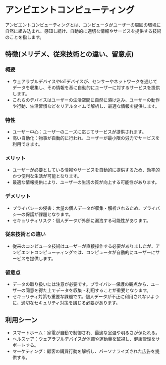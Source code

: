 # アンビエントコンピューティング
アンビエントコンピューティングとは、コンピュータがユーザーの周囲の環境に自然に組み込まれ、感知し続け、自動的に適切な情報やサービスを提供する技術のことを指します。

## 特徴(メリデメ、従来技術との違い、留意点)
### 概要
* ウェアラブルデバイスやIoTデバイスが、センサーやネットワークを通じてデータを収集し、その情報を基に自動的にユーザーに対するサービスを提供します。
* これらのデバイスはユーザーの生活空間に自然に溶け込み、ユーザーの動作や行動、生活習慣などをリアルタイムで解析し、最適な情報を提供します。

### 特性
* ユーザー中心：ユーザーのニーズに応じてサービスが提供されます。
* 高い自動化：物事が自動的に行われ、ユーザーが最小限の労力でサービスを利用できます。

### メリット 
* ユーザーが必要としている情報やサービスを自動的に提供するため、効率的かつ便利な生活が可能となります。
* 最適な情報提供により、ユーザーの生活の質が向上する可能性があります。

### デメリット
* プライバシーの侵害：大量の個人データが収集・解析されるため、プライバシーの保護が課題となります。
* セキュリティリスク：個人データが外部に漏洩する可能性があります。

### 従来技術との違い
* 従来のコンピュータ技術はユーザーが直接操作する必要がありましたが、アンビエントコンピューティングでは、コンピュータが自動的にユーザーにサービスを提供します。

### 留意点
* データの取り扱いには注意が必要です。プライバシー保護の観点から、ユーザーの同意を得た上でデータを収集・利用することが重要となります。
* セキュリティ対策も重要な課題です。個人データが不正に利用されないように、適切なセキュリティ対策を講じる必要があります。

## 利用シーン
* スマートホーム：家電が自動で制御され、最適な室温や明るさが保たれる。
* ヘルスケア：ウェアラブルデバイスが体調や運動量を監視し、健康管理をサポートする。
* マーケティング：顧客の購買行動を解析し、パーソナライズされた広告を提供する。